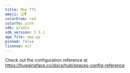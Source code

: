 ```yaml
---
title: Moe TTS
emoji: 😊🎙️
colorFrom: red
colorTo: pink
sdk: gradio
sdk_version: 3.3.1
app_file: app.py
pinned: false
license: mit
---
```


Check out the configuration reference at https://huggingface.co/docs/hub/spaces-config-reference
